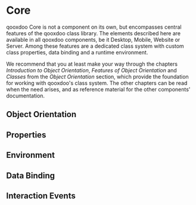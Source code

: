 Core
====

qooxdoo Core is not a component on its own, but encompasses central features of the qooxdoo class library. The elements described here are available in all qooxdoo components, be it Desktop, Mobile, Website or Server. Among these features are a dedicated class system with custom class properties, data binding and a runtime environment.

We recommend that you at least make your way through the chapters *Introduction to Object Orientation*, *Features of Object Orientation* and *Classes* from the *Object Orientation* section, which provide the foundation for working with qooxdoo's class system. The other chapters can be read when the need arises, and as reference material for the other components' documentation.

Object Orientation
------------------

Properties
----------

Environment
-----------

Data Binding
------------

Interaction Events
------------------
